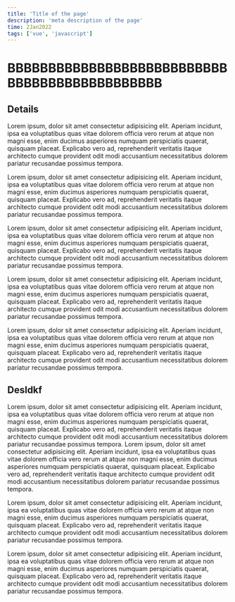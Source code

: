 ```yaml
---
title: 'Title of the page'
description: 'meta description of the page'
time: 2Jan2022
tags: ['vue', 'javascript']
---
```


# BBBBBBBBBBBBBBBBBBBBBBBBBBBBBBBBBBBBBBBBBBBBBB

## Details

Lorem ipsum, dolor sit amet consectetur adipisicing elit. Aperiam incidunt, ipsa ea voluptatibus quas vitae dolorem officia vero rerum at atque non magni esse, enim ducimus asperiores numquam perspiciatis quaerat, quisquam placeat. Explicabo vero ad, reprehenderit veritatis itaque architecto cumque provident odit modi accusantium necessitatibus dolorem pariatur recusandae possimus tempora.

Lorem ipsum, dolor sit amet consectetur adipisicing elit. Aperiam incidunt, ipsa ea voluptatibus quas vitae dolorem officia vero rerum at atque non magni esse, enim ducimus asperiores numquam perspiciatis quaerat, quisquam placeat. Explicabo vero ad, reprehenderit veritatis itaque architecto cumque provident odit modi accusantium necessitatibus dolorem pariatur recusandae possimus tempora.

Lorem ipsum, dolor sit amet consectetur adipisicing elit. Aperiam incidunt, ipsa ea voluptatibus quas vitae dolorem officia vero rerum at atque non magni esse, enim ducimus asperiores numquam perspiciatis quaerat, quisquam placeat. Explicabo vero ad, reprehenderit veritatis itaque architecto cumque provident odit modi accusantium necessitatibus dolorem pariatur recusandae possimus tempora.

Lorem ipsum, dolor sit amet consectetur adipisicing elit. Aperiam incidunt, ipsa ea voluptatibus quas vitae dolorem officia vero rerum at atque non magni esse, enim ducimus asperiores numquam perspiciatis quaerat, quisquam placeat. Explicabo vero ad, reprehenderit veritatis itaque architecto cumque provident odit modi accusantium necessitatibus dolorem pariatur recusandae possimus tempora.

Lorem ipsum, dolor sit amet consectetur adipisicing elit. Aperiam incidunt, ipsa ea voluptatibus quas vitae dolorem officia vero rerum at atque non magni esse, enim ducimus asperiores numquam perspiciatis quaerat, quisquam placeat. Explicabo vero ad, reprehenderit veritatis itaque architecto cumque provident odit modi accusantium necessitatibus dolorem pariatur recusandae possimus tempora.

## Desldkf

Lorem ipsum, dolor sit amet consectetur adipisicing elit. Aperiam incidunt, ipsa ea voluptatibus quas vitae dolorem officia vero rerum at atque non magni esse, enim ducimus asperiores numquam perspiciatis quaerat, quisquam placeat. Explicabo vero ad, reprehenderit veritatis itaque architecto cumque provident odit modi accusantium necessitatibus dolorem pariatur recusandae possimus tempora.
Lorem ipsum, dolor sit amet consectetur adipisicing elit. Aperiam incidunt, ipsa ea voluptatibus quas vitae dolorem officia vero rerum at atque non magni esse, enim ducimus asperiores numquam perspiciatis quaerat, quisquam placeat. Explicabo vero ad, reprehenderit veritatis itaque architecto cumque provident odit modi accusantium necessitatibus dolorem pariatur recusandae possimus tempora.

Lorem ipsum, dolor sit amet consectetur adipisicing elit. Aperiam incidunt, ipsa ea voluptatibus quas vitae dolorem officia vero rerum at atque non magni esse, enim ducimus asperiores numquam perspiciatis quaerat, quisquam placeat. Explicabo vero ad, reprehenderit veritatis itaque architecto cumque provident odit modi accusantium necessitatibus dolorem pariatur recusandae possimus tempora.

Lorem ipsum, dolor sit amet consectetur adipisicing elit. Aperiam incidunt, ipsa ea voluptatibus quas vitae dolorem officia vero rerum at atque non magni esse, enim ducimus asperiores numquam perspiciatis quaerat, quisquam placeat. Explicabo vero ad, reprehenderit veritatis itaque architecto cumque provident odit modi accusantium necessitatibus dolorem pariatur recusandae possimus tempora.
